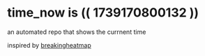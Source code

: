 # time_now is (( 1739170800132 ))

an automated repo that shows the currnent time

inspired by [breakingheatmap](https://github.com/breakingheatmap/breakingheatmap)